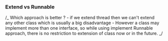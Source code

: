### Extend vs Runnable

/_
Which approach is better ? - if we extend thread then we can't extend any other class which is usually a big disadvantage - However a class may implement more than one interface, so while using implement Runnable approach, there is no restriction to extension of class now or in the future.
_/
